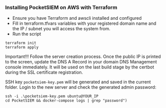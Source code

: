 ### Installing PocketSIEM on AWS with Terraform

* Ensure you have Terraform and awscli installed and configured
* Fill in terraform.tfvars variables with your registered domain name and the IP / subnet you will access the system from.
* Run the script

```
terraform init
terraform apply
```

Important!!! Follow the server creation process. Once the public IP is printed to the screen, update the DNS A Record in your domain DNS Management console immediately. It will be used on the last build stage by the certbot during the SSL certificate registration.

SSH key `pocketsiem-key.pem` will be generated and saved in the current folder. Login to the new server and check the generated admin password:

```
ssh -i .\pocketsiem-key.pem ubuntu@YOUR_IP
cd PocketSIEM && docker-compose logs | grep "password")
```